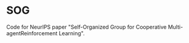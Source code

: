 # SOG
Code for NeurIPS paper "Self-Organized Group for Cooperative Multi-agentReinforcement Learning".
